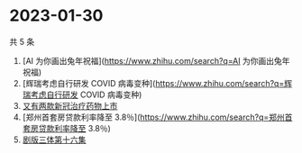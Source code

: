 # 2023-01-30

共 5 条

<!-- BEGIN -->
<!-- 最后更新时间 Mon Jan 30 2023 05:06:30 GMT+0800 (China Standard Time) -->

1. [AI 为你画出兔年祝福](https://www.zhihu.com/search?q=AI 为你画出兔年祝福)
1. [辉瑞考虑自行研发 COVID
   病毒变种](https://www.zhihu.com/search?q=辉瑞考虑自行研发 COVID 病毒变种)
1. [又有两款新冠治疗药物上市](https://www.zhihu.com/search?q=又有两款新冠治疗药物上市)
1. [郑州首套房贷款利率降至
   3.8％](https://www.zhihu.com/search?q=郑州首套房贷款利率降至 3.8％)
1. [剧版三体第十六集](https://www.zhihu.com/search?q=剧版三体第十六集)

<!-- END -->
